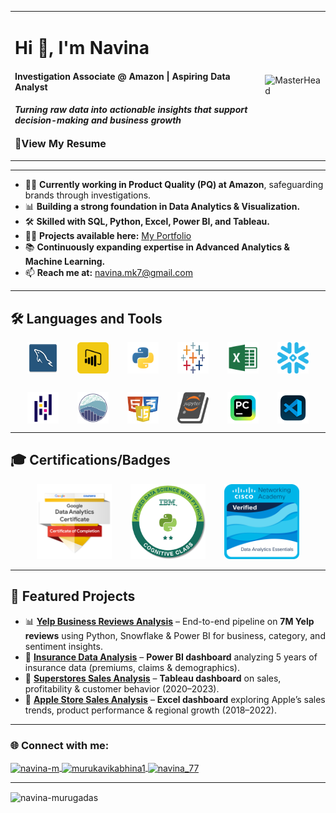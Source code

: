 <div align="center">

<table>
<tr>
<td>

<h1>Hi 👋, I'm Navina</h1>
<h4>Investigation Associate @ Amazon | Aspiring Data Analyst</h4>
<h4><i>Turning raw data into actionable insights that support decision-making and business growth</i></h4>
<p align="left">
  <a href="Resume/Navina_DataAnalyst.pdf" target="_blank" style="text-decoration:none; font-weight:bold; font-size:16px;">
    📄View My Resume
  </a>
</p>


</td>
<td>
  <img src="https://i.pinimg.com/originals/fc/71/63/fc71635c7f1b09ed30413f59bb749582.gif" 
       alt="MasterHead" width="350" />
</td>
</tr>
</table>

</div>

---

- 👩‍💼 **Currently working in Product Quality (PQ) at Amazon**, safeguarding brands through investigations.  
- 📊 **Building a strong foundation in Data Analytics & Visualization.**  
- 🛠️ **Skilled with SQL, Python, Excel, Power BI, and Tableau.**  
- 👨‍💻 **Projects available here:** [My Portfolio](https://navina-murugadas.github.io/Portfolio/)  
- 📚 **Continuously expanding expertise in Advanced Analytics & Machine Learning.**  
- 📫 **Reach me at:** navina.mk7@gmail.com  

---

## 🛠️ Languages and Tools  

<div style="display: flex; flex-wrap: wrap; justify-content: center; gap: 30px; align-items: center; margin-top: 10px;">
  <!-- MySQL -->
  <img src="Assets/MySQL.png" alt="MySQL" width="50" height="50"/>
  <!-- PowerBI -->
  <img src="Assets/PowerBI.png" alt="PowerBI" width="50" height="50"/>
  <!-- Python -->
  <img src="Assets/Python.png" alt="Python" width="50" height="50"/>
  <!-- Tableau -->
  <img src="Assets/Tableau.jpg" alt="Tableau" width="50" height="50"/>
  <!-- Excel -->
  <img src="Assets/Excel.png" alt="Excel" width="50" height="50"/>
  <!-- Snowflake -->
  <img src="Assets/Snowflake.png" alt="Snowflake" width="50" height="50"/>
  <!-- Pandas -->
  <img src="Assets/Pandas.png" alt="Pandas" width="50" height="50"/>
  <!-- Seaborn -->
  <img src="Assets/Seaborn.png" alt="Seaborn" width="50" height="50"/>
  <!-- HCJ -->
  <img src="Assets/HCJ.png" alt="HTML_CSS_JS" width="50" height="50"/>
  <!-- Jupyter -->
  <img src="Assets/Jupyter.png" alt="Jupyter" width="50" height="50"/>
  <!-- Pycharm -->
  <img src="Assets/Pycharm.png" alt="Pycharm" width="50" height="50"/>
  <!-- VSC -->
  <img src="Assets/VSC.png" alt="Visual Studio Code" width="50" height="50"/>
  

</div>

---

## 🎓 Certifications/Badges

<div style="display: flex; flex-wrap: wrap; justify-content: center; gap: 30px; align-items: center; margin-top: 10px;">
  
  <!-- Google Data Analytics -->
  <a href="[https://www.coursera.org/account/accomplishments/verify/XYZ123](https://www.credly.com/badges/70d6309a-280d-4869-8c66-6721f497fc71/linked_in_profile)" target="_blank" rel="noreferrer">
    <img src="Badges/Google-Data-Analytics.png" alt="Google Data Analytics" width="120" height="120"/>
  </a>

  <!-- IBM Data Science -->
  <a href="[https://www.coursera.org/account/accomplishments/verify/ABC456](https://www.credly.com/badges/b939d877-a5aa-4d18-a57b-83fed5e425e4/print)" target="_blank" rel="noreferrer">
    <img src="Badges/IBM applied-data-science-with-python-level-2.png" alt="IBM Data Science" width="120" height="120"/>
  </a>

  <!-- Cisco Data Analytics Essentials -->
  <a href="[https://www.credly.com/badges/bf03677b-55d4-496c-b183-481880573a1f/public_url](https://www.credly.com/badges/bf03677b-55d4-496c-b183-481880573a1f/public_url)" target="_blank" rel="noreferrer">
    <img src="Badges/CISCO Data-Analytics-essentials.png" alt="CISCO Data-Analytics-essentials" width="120" height="120"/>
  </a>


</div>

---

## 📌 Featured Projects  

- 📊 [**Yelp Business Reviews Analysis**](https://github.com/Navina-Murugadas/Yelp_Business_Review_Analysis) – End-to-end pipeline on **7M Yelp reviews** using Python, Snowflake & Power BI for business, category, and sentiment insights.  
- 🏥 [**Insurance Data Analysis**](https://github.com/Navina-Murugadas/Insurance_Data_Analysis) – **Power BI dashboard** analyzing 5 years of insurance data (premiums, claims & demographics).  
- 🛒 [**Superstores Sales Analysis**](https://github.com/Navina-Murugadas/Superstores_Tableau) – **Tableau dashboard** on sales, profitability & customer behavior (2020–2023).  
- 🍏 [**Apple Store Sales Analysis**](https://github.com/Navina-Murugadas/Apple_Global_Sales_Analysis) – **Excel dashboard** exploring Apple’s sales trends, product performance & regional growth (2018–2022).  

---

<h3 align="left">🌐 Connect with me:</h3>
<p align="left">
<a href="https://linkedin.com/in/navina-m" target="blank">
  <img align="center" src="https://raw.githubusercontent.com/rahuldkjain/github-profile-readme-generator/master/src/images/icons/Social/linked-in-alt.svg" alt="navina-m" height="30" width="40" />
</a>
<a href="https://www.hackerrank.com/murukavikabhina1" target="blank">
  <img align="center" src="https://raw.githubusercontent.com/rahuldkjain/github-profile-readme-generator/master/src/images/icons/Social/hackerrank.svg" alt="murukavikabhina1" height="30" width="40" />
</a>
<a href="https://leetcode.com/navina_77" target="blank">
  <img align="center" src="https://raw.githubusercontent.com/rahuldkjain/github-profile-readme-generator/master/src/images/icons/Social/leet-code.svg" alt="navina_77" height="30" width="40" />
</a>
</p>

---

<p><img align="center" src="https://github-readme-stats.vercel.app/api/top-langs?username=navina-murugadas&show_icons=true&locale=en&layout=compact" alt="navina-murugadas" /></p>
